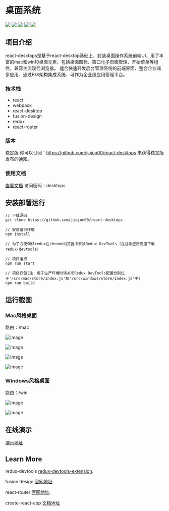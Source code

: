 # 桌面系统
![](https://img.shields.io/badge/react_desktops-0.2.1-green.svg)
![](https://img.shields.io/badge/build-passing-yellow.svg)
![](https://img.shields.io/badge/language-javascript-red.svg)
![](https://img.shields.io/badge/license-MIT-000000.svg)
![](https://img.shields.io/badge/ECMAScipt-6-orange.svg)

## 项目介绍
react-desktops是基于react-desktop基础上，封装桌面操作系统前端UI，用了丰富的mac和win10桌面元素，包括桌面图标、窗口化子页面管理、开始菜单等组件，兼容主流现代浏览器。
适合快速开发后台管理系统的前端界面、整合企业诸多应用、通过B/S架构集成系统、可作为企业级应用管理平台。

### 技术栈
- react
- webpack
- react-desktop
- fusion-design
- redux
- react-router

### 版本
稳定版 
你可以订阅：https://github.com/jiajun00/react-desktops 来获得稳定版发布的通知。

### 使用文档
[查看文档](http://showdoc.qqxio.cn/web/#/1?page_id=1)
访问密码：desktops

## 安装部署运行
```
// 下载源码
git clone https://github.com/jiajun00/react-desktops

// 安装运行环境
npm install

// 为了方便调试redux在chrome浏览器中安装Redux DevTools（在谷歌应用商店下载redux-devtools）

// 项目运行
npm run start

// 项目打包(注：用于生产环境时请关闭Redux DevTools配置分别位于'/src/mac/store/index.js'和'/src/windows/store/index.js'中)
npm run build
```

## 运行截图
### Mac风格桌面
路由：/mac

![image](https://react-desktop.oss-cn-shenzhen.aliyuncs.com/demo/mac-home.png)

![image](https://react-desktop.oss-cn-shenzhen.aliyuncs.com/demo/mac-finder-file.png)

![image](https://react-desktop.oss-cn-shenzhen.aliyuncs.com/demo/mac-finder-list.png)

![image](https://react-desktop.oss-cn-shenzhen.aliyuncs.com/demo/mac-lanpach.png)


### Windows风格桌面
路由：/win

![image](https://react-desktop.oss-cn-shenzhen.aliyuncs.com/demo/win-home.png)

![image](https://react-desktop.oss-cn-shenzhen.aliyuncs.com/demo/win-system.png)

## 在线演示
[演示地址](http://desk.qqxio.cn)

## Learn More

redux-devtools [redux-devtools-extension](https://github.com/zalmoxisus/redux-devtools-extension).

fusion design [官网地址](https://fusion.design/).

react-router [官网地址](https://reacttraining.com/react-router/web/guides/quick-start).

create-react-app [文档地址](https://www.html.cn/create-react-app/docs/documentation-intro/)